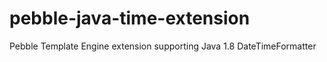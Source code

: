 # pebble-java-time-extension
Pebble Template Engine extension supporting Java 1.8 DateTimeFormatter
